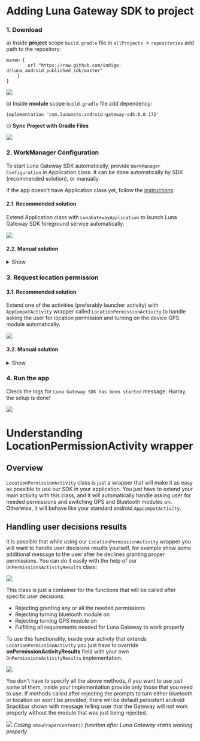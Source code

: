 # Adding Luna Gateway SDK to project

### 1. Download

a) Inside **project** scope `build.gradle` file in `allProjects` -> `repositories` add path to the repository:

    maven {
            url "https://raw.github.com/indigo-d/luna_android_published_sdk/master"
        }
    }

![](https://i.ibb.co/fDdzVpf/Screenshot-2021-07-07-at-13-39-01.png)

b) Inside **module** scope `build.gradle` file add dependency:

    implementation 'com.lunanets:android-gateway-sdk:0.0.172'

c) **Sync Project with Gradle Files**

![](https://i.ibb.co/yQZBVZ1/Screenshot-2021-07-06-at-14-35-12.png)

### 2. WorkManager Configuration

To start Luna Gateway SDK automatically, provide `WorkManager Configuration` in Application class. It can be done automatically by SDK (recommended solution), or manually.

If the app doesn't have Application class yet, follow the [instructions](https://docs.rudderstack.com/stream-sources/rudderstack-sdk-integration-guides/rudderstack-android-sdk/add-an-application-class-to-you-android-application).

#### 2.1. Recommended solution

Extend Application class with `LunaGatewayApplication` to launch Luna Gateway SDK foreground service automatically.

![](https://i.ibb.co/wYJG2r8/Screenshot-2021-07-05-at-16-05-18.png)

#### 2.2. Manual solution

<details>
  <summary>Show</summary>

a) Implement `androidx.work.Configuration.Provider` inside Application class and provide `Configuration` manually:

![](https://i.ibb.co/cy7vNKR/Screenshot-2021-07-05-at-16-07-24.png)

b) Add dependencies for `androidx.work` inside your module scope `build.gradle` file:
		
    implementation "androidx.work:work-runtime-ktx:2.5.0"
    implementation "androidx.work:work-multiprocess:2.5.0"

c) Inside Application class `onCreate()` function call `LunaGatewayInitializer.getInstance([application context])`:

![](https://i.ibb.co/x16XN2L/Screenshot-2021-07-06-at-12-34-03.png)
		
</details>
	
### 3. Request location permission

#### 3.1. Recommended solution

Extend one of the activities (preferably launcher activity) with `AppCompatActivity` wrapper called `LocationPermissionActivity` to handle asking the user for location permission and turning on the device GPS module automatically.

![](https://i.ibb.co/YfWPbSR/Screenshot-2021-07-05-at-16-10-24.png)

#### 3.2. Manual solution

<details>
  <summary>Show</summary>

To request **"While using the app"** location permission manually follow the official tutorials:

- https://developer.android.com/training/permissions/requesting
- https://developer.android.com/training/location/permissions
	
</details>

### 4. Run the app

Check the logs for `Luna Gateway SDK has been started` message. Hurray, the setup is done!

![](https://i.ibb.co/Jn6pGPt/Screenshot-2021-07-07-at-16-51-46.png)


# Understanding LocationPermissionActivity wrapper
## Overview
`LocationPermissionActivity` class is just a wrapper that will make it as easy as possible to use our SDK in your application. You just have to extend your main activity with this class, and it will automatically handle asking user for needed permissions and switching GPS and Bluetooth modules on. Otherwise, it will behave like your standard android `AppCompatActivity`.
## Handling user decisions results
It is possible that while using our `LocationPermissionActivity` wrapper you will want to handle user decisions results yourself, for example show some additional message to the user after he declines granting proper permissions. You can do it easily with the help of our `OnPermissionsActivityResults` class:

![](https://i.ibb.co/ys7J6WY/Screenshot-2021-07-14-at-15-24-17.png)

This class is just a container for the functions that will be called after specific user decisions: 
- Rejecting granting any or all the needed permissions
- Rejecting turning bluetooth module on
- Rejecting turning GPS module on
- Fulfilling all requirements needed for Luna Gateway to work properly

To use this functionality, inside your activity that extends `LocationPermissionActivity` you just have to override **onPermissionActivityResults** field with your own `OnPermissionsActivityResults` implementation:

![](https://i.ibb.co/K2KXcLb/Screenshot-2021-07-14-at-15-31-39.png)

You don't have to specify all the above methods, if you want to use just some of them, inside your implementation provide only those that you need to use. If methods called after rejecting the prompts to turn either bluetooth or location on won't be provided, there will be default persistent android Snackbar shown with message telling user that the Gateway will not work properly without the module that was just being rejected.

![](https://i.ibb.co/SmBvXMm/Screenshot-2021-07-14-at-15-27-27.png)
*Calling `showProperContent()` function after Luna Gateway starts working properly*
